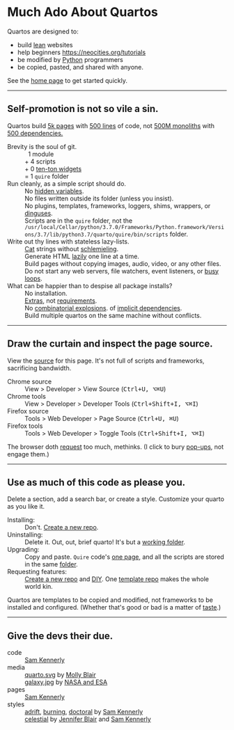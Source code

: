 <h1>Much Ado About Quartos</h1>

<p>
Quartos are designed to:
</p>
<ul>
<li>build
<a href="https://gomakethings.com/the-lean-web/">lean</a>
websites
<li>help beginners
<a href="learn HTML and CSS">https://neocities.org/tutorials</a>
<li>be modified by
<a href="https://www.python.org/">Python</a> programmers
<li>be copied, pasted, and shared with anyone.
</ul>
<p>
See the
<a href="index.html">home page</a>
to get started quickly.
</p>

<hr>

<h2>Self-promotion is not so vile a sin.</h2>

Quartos build
<a href="https://motherfuckingwebsite.com/">5k pages</a>
with
<a href="https://github.com/samkennerly/quarto/tree/master/quire">500 lines</a>
of code, not
<a href="https://medium.com/@mattholt/its-2019-and-i-still-make-websites-with-my-bare-hands-73d4eec6b7">500M monoliths</a>
with
<a href="https://chriswarrick.com/blog/2019/02/15/modern-web-development-where-you-need-500-packages-to-build-bootstrap/">500 dependencies.</a>

<dl>
<dt>Brevity is the soul of git.</dt>
<dd>
&nbsp; 1 module
<dd>
+ 4 scripts
<dd>
+ 0
<a href="https://css-tricks.com/ten-ton-widgets/">ten-ton widgets</a>
<dd>
= 1 <code>quire</code> folder

<dt>Run cleanly, as a simple script should do.</dt>
<dd>
No
<a href="https://virtualenvwrapper.readthedocs.io/en/latest/install.html#shell-startup-file">hidden variables</a>.
<dd>
No files written outside its folder (unless you insist).
<dd>
No plugins, templates, frameworks, loggers, shims, wrappers, or
<a href="https://en.wiktionary.org/wiki/dingus">dinguses</a>.
<dd>
Scripts are in the <code>quire</code> folder, not the
<code>/usr/local/Cellar/python/3.7.0/Frameworks/Python.framework/Versions/3.7/lib/python3.7/quarto/quire/bin/scripts</code>
folder.

<dt>Write out thy lines with stateless lazy-lists.</dt>
<dd>
<a href="https://en.wikipedia.org/wiki/Concatenation">Cat</a>
strings without
<a href="https://en.wikichip.org/wiki/schlemiel_the_painter%27s_algorithm">schlemieling</a>.
<dd>
Generate HTML
<a href="https://en.wikipedia.org/wiki/Lazy_evaluation">lazily</a>
one line at a time.
<dd>
Build pages without copying images, audio, video, or any other files.
<dd>
Do not start any web servers, file watchers, event listeners, or
<a href="https://en.wikipedia.org/wiki/Busy_waiting">busy loops</a>.

<dt> What can be happier than to despise all package installs?</dt>
<dd>
No installation.
<dd>
<a href="https://www.python.org/dev/peps/pep-0508/#extras">Extras</a>,
not
<a href="https://github.com/samkennerly/quarto/blob/master/requirements.txt">requirements</a>.
<dd>
No
<a href="https://en.wikipedia.org/wiki/Combinatorial_explosion">combinatorial explosions</a>.
of
<a href="https://www.davidhaney.io/npm-left-pad-have-we-forgotten-how-to-program/">implicit dependencies</a>.
<dd>
Build multiple quartos on the same machine without conflicts.

</dl>

<hr>

<h2>Draw the curtain and inspect the page source.</h2>

<p>
View the
<a href="https://en.wikipedia.org/wiki/Source_code">source</a>
for this page.
It's not full of scripts and frameworks, sacrificing bandwidth.
</p>

<dl>
<dt>Chrome source</dt>
<dd>
View &gt; Developer &gt; View Source (<kbd>Ctrl+U, ⌥⌘U</kbd>)</dd>
<dt>Chrome tools</dt>
<dd>
View &gt; Developer &gt; Developer Tools (<kbd>Ctrl+Shift+I, ⌥⌘I</kbd>)</dd>
<dt>Firefox source</dt>
<dd>
Tools &gt; Web Developer &gt; Page Source (<kbd>Ctrl+U, ⌘U</kbd>)</dd>
<dt>Firefox tools</dt>
<dd>
Tools &gt; Web Developer &gt; Toggle Tools (<kbd>Ctrl+Shift+I, ⌥⌘I</kbd>)</dd>
</dl>

<p>
The browser doth
<a href="https://beta.httparchive.org/reports/page-weight#reqTotal">request</a>
too much, methinks. (I click to bury
<a href="https://support.mozilla.org/en-US/kb/pop-blocker-settings-exceptions-troubleshooting">pop-ups</a>,
not engage them.)
</p>

<hr>

<h2>Use as much of this code as please you.</h2>

<p>
Delete a section, add a search bar, or create a style.
Customize your quarto as you like it.
</p>

<dl>
<dt>Installing:</dt>
<dd>Don't. <a href="https://help.github.com/en/github/creating-cloning-and-archiving-repositories/creating-a-repository-from-a-template">Create a new repo</a>.
</dd>
<dt>Uninstalling:</dt>
<dd>Delete it. Out, out, brief quarto! It's but a
<a href="https://en.wikipedia.org/wiki/Working_directory">working folder</a>.
</dd>
<dt>Upgrading:</dt>
<dd>
Copy and paste.
<code>Quire</code> code's
<a href="https://github.com/samkennerly/quarto/tree/master/quire/quire.py">one page</a>,
and all the scripts are stored in the same
<a href="https://github.com/samkennerly/quarto/tree/master/quire">folder</a>.
</dd>
<dt>Requesting features:</dt>
<dd>
<a href="https://help.github.com/en/github/creating-cloning-and-archiving-repositories/creating-a-repository-from-a-template">Create a new repo</a>
and
<a href="https://en.wikipedia.org/wiki/Do_it_yourself">DIY</a>.
One
<a href="https://help.github.com/en/github/creating-cloning-and-archiving-repositories/creating-a-template-repository">template repo</a>
makes the whole world kin.
</dd>
</dl>

<p>
Quartos are templates to be copied and modified, not frameworks to be installed and configured. (Whether that's good or bad is a matter of
<a href="https://dhh.dk/2012/rails-is-omakase.html">taste</a>.)
</p>

<hr>

<h2>Give the devs their due.</h2>

<dl>
<dt>code</dt>
<dd>
<a href="https://samkennerly.github.io/">Sam Kennerly</a>
<dt>media</dt>
<dd>
<a href="media/quarto.svg">quarto.svg</a> by
<a href="https://mollyeblair.com/">Molly Blair</a>
<dd>
<a href="media/galaxy.jpg">galaxy.jpg</a> by
<a href="https://commons.wikimedia.org/wiki/File:Hubble_view_of_barred_spiral_galaxy_Messier_83.jpg">NASA and ESA</a>
<dt>pages</dt>
<dd>
<a href="https://samkennerly.github.io/">Sam Kennerly</a>
<dt>styles</dt>
<dd>
<a href="examples/adrift.html">adrift</a>,
<a href="examples/burning.html">burning</a>,
<a href="examples/doctoral.html">doctoral</a> by
<a href="https://samkennerly.github.io/">Sam Kennerly</a>
<dd>
<a href="examples/celestial.html">celestial</a> by
<a href="https://www.instagram.com/ladybotjenblair/">Jennifer Blair</a> and
<a href="https://samkennerly.github.io/">Sam Kennerly</a>
</dl>
